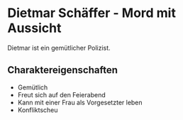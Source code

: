 # Dietmar Schäffer - Mord mit Aussicht

Dietmar ist ein gemütlicher Polizist.

## Charaktereigenschaften

* Gemütlich
* Freut sich auf den Feierabend
* Kann mit einer Frau als Vorgesetzter leben
* Konfliktscheu 



